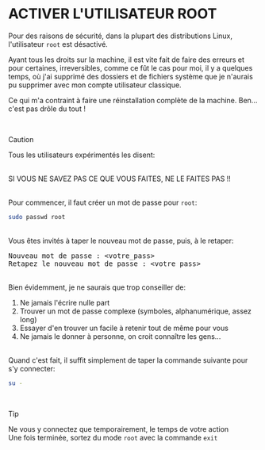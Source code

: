 # ACTIVER L'UTILISATEUR ROOT

Pour des raisons de sécurité, dans la plupart des distributions Linux, l'utilisateur `root` est désactivé.

Ayant tous les droits sur la machine, il est vite fait de faire des erreurs et pour certaines, irreversibles, comme ce fût le cas pour moi, il y a quelques temps, où j'ai supprimé des dossiers et de fichiers système que je n'aurais pu supprimer avec mon compte utilisateur classique.

Ce qui m'a contraint à faire une réinstallation complète de la machine. Ben... c'est pas drôle du tout !

<br>

> [!CAUTION]
> Tous les utilisateurs expérimentés les disent:
>
> <br>SI VOUS NE SAVEZ PAS CE QUE VOUS FAITES, NE LE FAITES PAS !!

<br>Pour commencer, il faut créer un mot de passe pour `root`:

```bash
sudo passwd root
```

<br>Vous êtes invités à taper le nouveau mot de passe, puis, à le retaper:

<pre>
Nouveau mot de passe : &lt;votre_pass&gt;
Retapez le nouveau mot de passe : &lt;votre_pass&gt;
</pre>

<br>Bien évidemment, je ne saurais que trop conseiller de:
1. Ne jamais l'écrire nulle part
2. Trouver un mot de passe complexe (symboles, alphanumérique, assez long)
3. Essayer d'en trouver un facile à retenir tout de même pour vous
4. Ne jamais le donner à personne, on croit connaître les gens...

<br>Quand c'est fait, il suffit simplement de taper la commande suivante pour s'y connecter:

```bash
su -
```

<br>

> [!TIP]
> Ne vous y connectez que temporairement, le temps de votre action
> <br>Une fois terminée, sortez du mode `root` avec la commande `exit`
